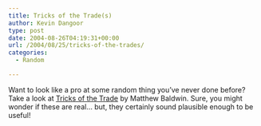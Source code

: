 ```yaml
---
title: Tricks of the Trade(s)
author: Kevin Dangoor
type: post
date: 2004-08-26T04:19:31+00:00
url: /2004/08/25/tricks-of-the-trades/
categories:
  - Random

---
```

Want to look like a pro at some random thing you&#8217;ve never done before? Take a look at [Tricks of the Trade][1] by Matthew Baldwin. Sure, you might wonder if these are real&#8230; but, they certainly sound plausible enough to be useful!

 [1]: http://www.themorningnews.org/archives/how_to/tricks_of_the_trade.php "The Morning News - Tricks of the Trade"